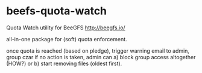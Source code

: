 # beefs-quota-watch
Quota Watch utility for BeeGFS http://beegfs.io/

all-in-one package for (soft) quota enforcement. 

once quota is reached (based on pledge), trigger warning email to admin, group czar
if no action is taken, admin can a) block group access altogether (HOW?) or b) start removing files (oldest first).
